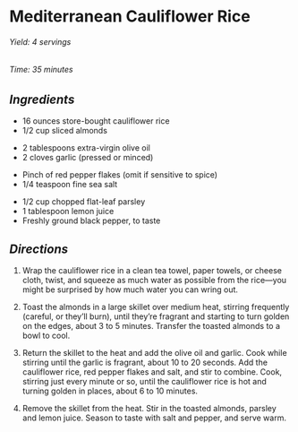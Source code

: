 # Mediterranean Cauliflower Rice

######  Yield: 4 servings
######  Time:  35 minutes

##  *Ingredients*
- 16 ounces store-bought cauliflower rice
- 1/2 cup sliced almonds
<!--  -->
- 2 tablespoons extra-virgin olive oil
- 2 cloves garlic (pressed or minced)
<!--  -->
- Pinch of red pepper flakes (omit if sensitive to spice)
- 1/4 teaspoon fine sea salt
<!--  -->
- 1/2 cup chopped flat-leaf parsley
- 1 tablespoon lemon juice
- Freshly ground black pepper, to taste

##  *Directions*
1. Wrap the cauliflower rice in a clean tea towel, paper towels, or cheese cloth, twist, and squeeze as much water as possible from the rice—you might be surprised by how much water you can wring out.

2. Toast the almonds in a large skillet over medium heat, stirring frequently (careful, or they’ll burn), until they’re fragrant and starting to turn golden on the edges, about 3 to 5 minutes. Transfer the toasted almonds to a bowl to cool.

3. Return the skillet to the heat and add the olive oil and garlic. Cook while stirring until the garlic is fragrant, about 10 to 20 seconds. Add the cauliflower rice, red pepper flakes and salt, and stir to combine. Cook, stirring just every minute or so, until the cauliflower rice is hot and turning golden in places, about 6 to 10 minutes.

4. Remove the skillet from the heat. Stir in the toasted almonds, parsley and lemon juice. Season to taste with salt and pepper, and serve warm.